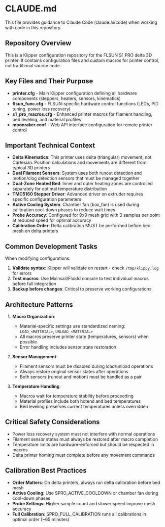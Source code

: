 # CLAUDE.md

This file provides guidance to Claude Code (claude.ai/code) when working with code in this repository.

## Repository Overview
This is a Klipper configuration repository for the FLSUN S1 PRO delta 3D printer. It contains configuration files and custom macros for printer control, not traditional source code.

## Key Files and Their Purpose
- **printer.cfg** - Main Klipper configuration defining all hardware components (steppers, heaters, sensors, kinematics)
- **flsun_func.cfg** - FLSUN-specific hardware control functions (LEDs, PID tuning, power loss recovery)
- **s1_pro_macros.cfg** - Enhanced printer macros for filament handling, bed leveling, and material profiles
- **moonraker.conf** - Web API interface configuration for remote printer control

## Important Technical Context
- **Delta Kinematics**: This printer uses delta (triangular) movement, not Cartesian. Position calculations and movements are different from typical 3D printers.
- **Dual Filament Sensors**: System uses both runout detection and motion/clog detection sensors that must be managed together
- **Dual-Zone Heated Bed**: Inner and outer heating zones are controlled separately for optimal temperature distribution
- **TMC5160 Stepper Driver**: Advanced driver on extruder requires specific configuration parameters
- **Active Cooling System**: Chamber fan (box_fan) is used during calibration cool-down phases to reduce wait times
- **Probe Accuracy**: Configured for 9x9 mesh grid with 3 samples per point at reduced speed for optimal accuracy
- **Calibration Order**: Delta calibration MUST be performed before bed mesh on delta printers

## Common Development Tasks
When modifying configurations:
1. **Validate syntax**: Klipper will validate on restart - check `/tmp/klippy.log` for errors
2. **Test macros**: Use Mainsail/Fluidd console to test individual macros before full integration
3. **Backup before changes**: Critical to preserve working configurations

## Architecture Patterns
1. **Macro Organization**: 
   - Material-specific settings use standardized naming: `LOAD_<MATERIAL>`, `UNLOAD_<MATERIAL>`
   - All macros preserve printer state (temperatures, sensors) when possible
   - Error handling includes sensor state restoration

2. **Sensor Management**:
   - Filament sensors must be disabled during load/unload operations
   - Always restore original sensor states after operations
   - Both sensors (runout and motion) must be handled as a pair

3. **Temperature Handling**:
   - Macros wait for temperature stability before proceeding
   - Material profiles include both hotend and bed temperatures
   - Bed leveling preserves current temperatures unless overridden

## Critical Safety Considerations
- Power loss recovery system must not interfere with normal operations
- Filament sensor states must always be restored after macro completion
- Temperature limits are hardware-enforced but should be respected in macros
- Delta printer homing must complete before any movement commands

## Calibration Best Practices
- **Order Matters**: On delta printers, always run delta calibration before bed mesh
- **Active Cooling**: Use SPRO_ACTIVE_COOLDOWN or chamber fan during cool-down phases
- **Probe Settings**: Higher sample count and slower speed improve mesh accuracy
- **Full Calibration**: SPRO_FULL_CALIBRATION runs all calibrations in optimal order (~65 minutes)